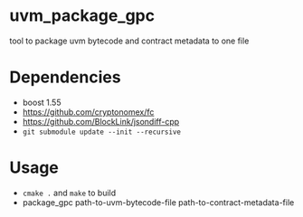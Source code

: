 uvm_package_gpc
===================

tool to package uvm bytecode and contract metadata to one file


# Dependencies

* boost 1.55
* https://github.com/cryptonomex/fc
* https://github.com/BlockLink/jsondiff-cpp
* `git submodule update --init --recursive`

# Usage

* `cmake .` and `make` to build
* package_gpc path-to-uvm-bytecode-file path-to-contract-metadata-file

